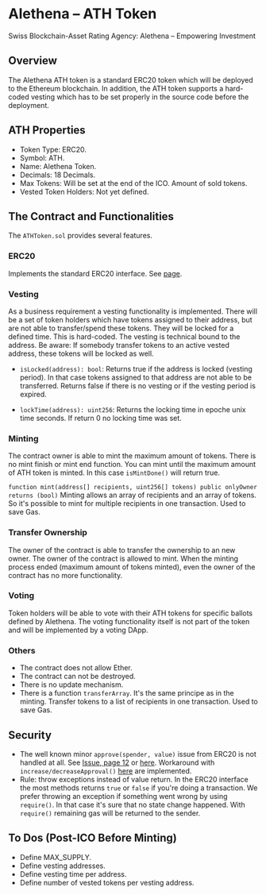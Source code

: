 # Alethena – ATH Token 

Swiss Blockchain-Asset Rating Agency:
Alethena – Empowering Investment

## Overview
The Alethena ATH token is a standard ERC20 token which will be deployed to the Ethereum blockchain. 
In addition, the ATH token supports a hard-coded vesting which has to be set properly in the source code before the deployment. 

## ATH Properties
- Token Type: ERC20.
- Symbol: ATH.
- Name: Alethena Token.
- Decimals: 18 Decimals.
- Max Tokens: Will be set at the end of the ICO. Amount of sold tokens.
- Vested Token Holders: Not yet defined. 

## The Contract and Functionalities
The `ATHToken.sol` provides several features.

### ERC20
Implements the standard ERC20 interface. See [page](https://theethereum.wiki/w/index.php/ERC20_Token_Standard).

### Vesting
As a business requirement a vesting functionality is implemented. There will be a set of token holders which have tokens assigned to their address, but are not able to transfer/spend these tokens. They will be locked for a defined time. This is hard-coded. 
The vesting is technical bound to the address. Be aware: If somebody transfer tokens to an active vested address, these tokens will be locked as well. 

- `isLocked(address): bool`: Returns true if the address is locked (vesting period). In that case tokens assigned to that address are not able to be transferred. Returns false if there is no vesting or if the vesting period is expired.

- `lockTime(address): uint256`: Returns the locking time in epoche unix time seconds. If return 0 no locking time was set. 

### Minting
The contract owner is able to mint the maximum amount of tokens.
There is no mint finish or mint end function. You can mint until the maximum amount of ATH token is minted. 
In this case `isMintDone()` will return true.

`function mint(address[] recipients, uint256[] tokens) public onlyOwner returns (bool)`
Minting allows an array of recipients and an array of tokens. So it's possible to mint for multiple recipients in one transaction. Used to save Gas. 

### Transfer Ownership
The owner of the contract is able to transfer the ownership to an new owner.
The owner of the contract is allowed to mint. When the minting process ended (maximum amount of tokens minted), even the owner of the contract has no more functionality.

### Voting
Token holders will be able to vote with their ATH tokens for specific ballots defined by Alethena. The voting functionality itself is not part of the token and will be implemented by a voting DApp.

### Others
- The contract does not allow Ether.
- The contract can not be destroyed.
- There is no update mechanism.
- There is a function `transferArray`. It's the same principe as in the minting. Transfer tokens to a list of recipients in one transaction. Used to save Gas. 

## Security
- The well known minor `approve(spender, value)` issue from ERC20 is not handled at all. See [Issue, page 12](https://drive.google.com/file/d/0ByMtMw2hul0EN3NCaVFHSFdxRzA/view) or [here](https://github.com/ethereum/EIPs/issues/20#issuecomment-263524729). Workaround with `increase/decreaseApproval()` [here](https://github.com/OpenZeppelin/zeppelin-solidity/blob/master/contracts/token/ERC20/StandardToken.sol) are implemented.
- Rule: throw exceptions instead of value return. In the ERC20 interface the most methods returns `true` or  `false` if you're doing a transaction. We prefer throwing an exception if something went wrong by using `require()`. In that case it's sure that no state change happened. With `require()` remaining gas will be returned to the sender.

## To Dos (Post-ICO Before Minting)
- Define MAX_SUPPLY.
- Define vesting addresses.
- Define vesting time per address.
- Define number of vested tokens per vesting address.
